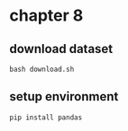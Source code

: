 # chapter 8

## download dataset

```shell
bash download.sh
```

## setup environment

```shell
pip install pandas
```
